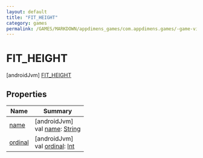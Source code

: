 ```yaml
---
layout: default
title: "FIT_HEIGHT"
category: games
permalink: /GAMES/MARKDOWN/appdimens_games/com.appdimens.games/-game-viewport-mode/-f-i-t_-h-e-i-g-h-t/index.html
---
```


# FIT_HEIGHT

[androidJvm]
[FIT_HEIGHT](README.md)

## Properties

| Name | Summary |
|---|---|
| [name](../-c-r-o-p/README.md#-372974862%2FProperties%2F-188932584) | [androidJvm]<br>val [name](../-c-r-o-p/README.md#-372974862%2FProperties%2F-188932584): [String](https://kotlinlang.org/api/core/kotlin-stdlib/kotlin/-string/index.html) |
| [ordinal](../-c-r-o-p/README.md#-739389684%2FProperties%2F-188932584) | [androidJvm]<br>val [ordinal](../-c-r-o-p/README.md#-739389684%2FProperties%2F-188932584): [Int](https://kotlinlang.org/api/core/kotlin-stdlib/kotlin/-int/index.html) |
